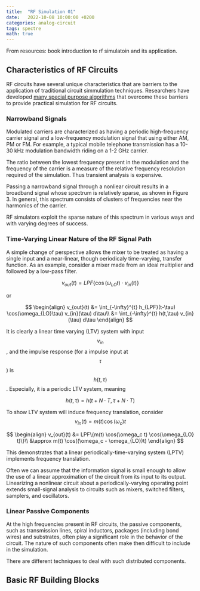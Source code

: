```yaml
---
title:  "RF Simulation 01"
date:   2022-10-08 10:00:00 +0200
categories: analog-circuit
tags: spectre
math: true
---
```


From resources: book introduction to rf simulatoin and its application.

## Characteristics of RF Circuits

RF circuits have several unique characteristics that are barriers to the application of traditional circuit simmulation techniques.
Researchers have developed [many special purpose algorithms](https://ieeexplore.ieee.org/document/643622) that overcome these barriers to provide practical simulation for RF circuits.

### Narrowband Signals

Modulated carriers are characterized as having a periodic high-frequency carrier signal and a low-frequency modulation signal that using either AM, PM or FM.
For example, a typical mobile telephone transmission has a 10-30 kHz modulation bandwidth riding on a 1-2 GHz carrier.

The ratio between the lowest frequency present in the modulation and the frequency of the carrier is a measure of the relative frequency resolution required of the simulation.
Thus transient analysis is expensive.

Passing a narrowband signal through a nonliear circuit results in a broadband signal whose spectrum is relatively sparse, as shown in Figure 3.
In general, this spectrum consists of clusters of frequencies near the harmonics of the carrier.

RF simulators exploit the sparse nature of this spectrum in various ways and with varying degrees of success.

### Time-Varying Linear Nature of the RF Signal Path

A simple change of perspective allows the mixer to be treated as having a single input and a near-linear, though oeriodicaly time-varying, transfer function.
As an example, consider a mixer made from an ideal multiplier and followed by a low-pass filter.

$$
v_{out}(t) = LPF\{\cos(\omega_{LO} t) \cdot v_{in}(t)\}
$$

or

$$
\begin{align}
v_{out}(t) &= \int_{-\infty}^{t} h_{LPF}(t-\tau) \cos(\omega_{LO}\tau) v_{in}(\tau) d\tau\\
&= \int_{-\infty}^{t} h(t,\tau) v_{in}(\tau) d\tau
\end{align}
$$

It is clearly a linear time varying (LTV) system with input $$v_{in}$$, and the impulse response (for a impulse input at $$\tau$$) is $$h(t,\tau)$$.
Especially, it is a periodic LTV system, meaning

$$
h(t,\tau) = h(t + N \cdot T, \tau + N \cdot T)
$$

To show LTV system will induce frequency translation, consider $$v_{in}(t) = m(t) \cos(\omega_c)t$$

$$
\begin{align}
v_{out}(t) &= LPF\{m(t) \cos(\omega_c t) \cos(\omega_{LO} t)\}\\
&\approx m(t) \cos((\omega_c - \omega_{LO})t)
\end{align}
$$

This demonstrates that a linear periodically-time-varying system (LPTV) implements frequency translation.


Often we can assume that the information signal is small enough to allow the use of a linear approximation of the circuit from its input to its output.
Linearizing a nonlinear circuit about a periodically-varying operating point extends small-signal analysis to circuits such as mixers, switched filters, samplers, and oscillators.

### Linear Passive Components

At the high frequencies present in RF circuits, the passive components, such as transmission lines, spiral inductors, packages (including bond wires) and substrates, often play a significant role in the behavior of the circuit.
The nature of such components often make then difficult to include in the simulation.

There are different techniques to deal with such distributed components.


## Basic RF Building Blocks
